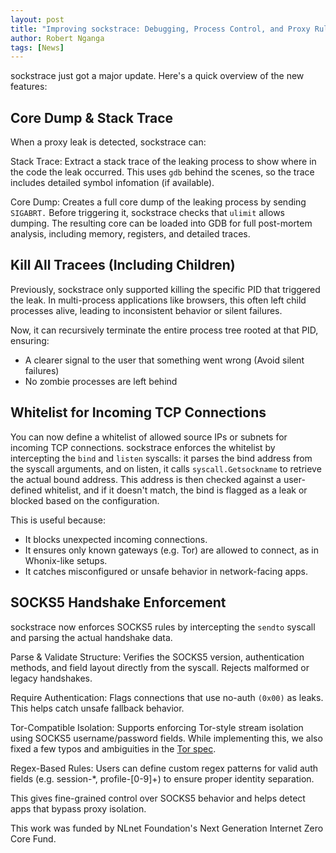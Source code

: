 ```yaml
---
layout: post
title: "Improving sockstrace: Debugging, Process Control, and Proxy Rules"
author: Robert Nganga
tags: [News]
---
```


sockstrace just got a major update. Here's a quick overview of the new features:

## Core Dump & Stack Trace
When a proxy leak is detected, sockstrace can:

Stack Trace: Extract a stack trace of the leaking process to show where in the code the leak occurred. This uses `gdb` behind the scenes, so the trace includes detailed symbol infomation (if available).

Core Dump: Creates a full core dump of the leaking process by sending `SIGABRT.` Before triggering it, sockstrace checks that `ulimit` allows dumping. The resulting core can be loaded into GDB for full post-mortem analysis, including memory, registers, and detailed traces.

## Kill All Tracees (Including Children)
Previously, sockstrace only supported killing the specific PID that triggered the leak. In multi-process applications like browsers, this often left child processes alive, leading to inconsistent behavior or silent failures.

Now, it can recursively terminate the entire process tree rooted at that PID, ensuring:
* A clearer signal to the user that something went wrong (Avoid silent failures)
* No zombie processes are left behind

## Whitelist for Incoming TCP Connections
You can now define a whitelist of allowed source IPs or subnets for incoming TCP connections.
sockstrace enforces the whitelist by intercepting the `bind` and `listen` syscalls: it parses the bind address from the syscall arguments, and on listen, it calls `syscall.Getsockname` to retrieve the actual bound address. This address is then checked against a user-defined whitelist, and if it doesn't match, the bind is flagged as a leak or blocked based on the configuration. 

This is useful because:
* It blocks unexpected incoming connections.
* It ensures only known gateways (e.g. Tor) are allowed to connect, as in Whonix-like setups.
* It catches misconfigured or unsafe behavior in network-facing apps.

## SOCKS5 Handshake Enforcement
sockstrace now enforces SOCKS5 rules by intercepting the `sendto` syscall and parsing the actual handshake data.

Parse & Validate Structure: Verifies the SOCKS5 version, authentication methods, and field layout directly from the syscall. Rejects malformed or legacy handshakes.

Require Authentication: Flags connections that use no-auth `(0x00)` as leaks. This helps catch unsafe fallback behavior.

Tor-Compatible Isolation: Supports enforcing Tor-style stream isolation using SOCKS5 username/password fields. While implementing this, we also fixed a few typos and ambiguities in the [Tor spec](https://spec.torproject.org/socks-extensions.html).

Regex-Based Rules: Users can define custom regex patterns for valid auth fields (e.g. session-*, profile-[0-9]+) to ensure proper identity separation.

This gives fine-grained control over SOCKS5 behavior and helps detect apps that bypass proxy isolation.

This work was funded by NLnet Foundation's Next Generation Internet Zero Core Fund.
